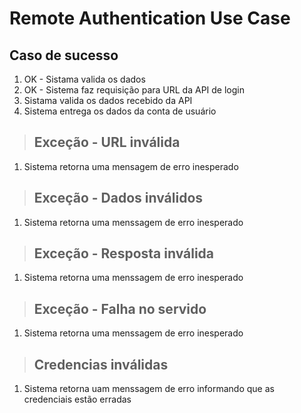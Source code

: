 # Remote Authentication Use Case

## Caso de sucesso
1. OK - Sistama valida os dados
2. OK - Sistema faz requisição para URL da API de login
3. Sistama valida os dados recebido da API
4. Sistema entrega os dados da conta de usuário

> ## Exceção - URL inválida
1. Sistema retorna uma mensagem de erro inesperado

> ## Exceção - Dados inválidos
1. Sistema retorna uma menssagem de erro inesperado

> ## Exceção - Resposta inválida
1. Sistema retorna uma menssagem de erro inesperado

> ## Exceção - Falha no servido
1. Sistema retorna uma menssagem de erro inesperado

> ## Credencias inválidas
1. Sistema retorna uam menssagem de erro informando que as credenciais estão erradas